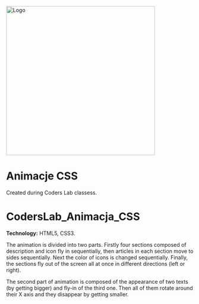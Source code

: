 <img alt="Logo" src="http://coderslab.pl/svg/logo-coderslab.svg" width="400">

# Animacje CSS
Created during Coders Lab classess.
# CodersLab_Animacja_CSS

**Technology:** HTML5, CSS3.

The animation is divided into two parts.
Firstly four sections composed of description and icon fly in sequentially, then articles in each section move to sides sequentially.
Next the color of icons is changed sequentially.
Finally, the sections fly out of the screen all at once in different directions (left or right).

The second part of animation is composed of the appearance of two texts (by getting bigger) and fly-in of the third one. Then all of them rotate around their X axis and they disappear by getting smaller.
